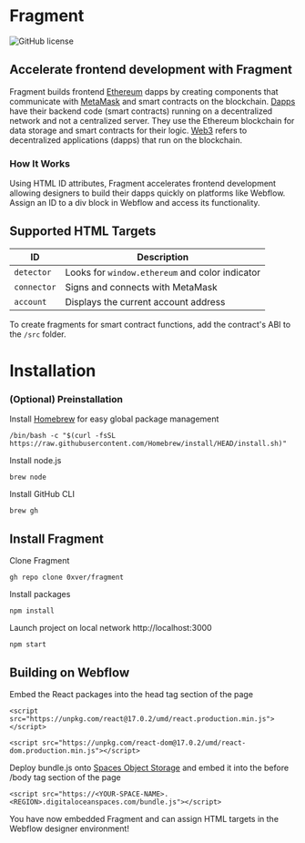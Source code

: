 # Fragment

![GitHub license](https://img.shields.io/badge/license-MIT-blue.svg)

## Accelerate frontend development with Fragment
Fragment builds frontend <a href="https://ethereum.org">Ethereum</a> dapps by creating components that communicate with <a href="https://metamask.io">MetaMask</a> and smart contracts on the blockchain. <a href="https://ethereum.org/en/dapps">Dapps</a> have their backend code (smart contracts) running on a decentralized network and not a centralized server. They use the Ethereum blockchain for data storage and smart contracts for their logic. <a href="https://ethereum.org/en/developers/docs/web2-vs-web3">Web3</a> refers to decentralized applications (dapps) that run on the blockchain.

### How It Works
Using HTML ID attributes, Fragment accelerates frontend development allowing designers to build their dapps quickly on platforms like Webflow. Assign an ID to a div block in Webflow and access its functionality.

## Supported HTML Targets
| ID | Description |
| --- | --- |
| `detector` | Looks for `window.ethereum` and color indicator |
| `connector` | Signs and connects with MetaMask |
| `account` | Displays the current account address |

To create fragments for smart contract functions, add the contract's ABI to the `/src` folder.

# Installation

### (Optional) Preinstallation
Install <a href="https://brew.sh">Homebrew</a> for easy global package management
```
/bin/bash -c "$(curl -fsSL https://raw.githubusercontent.com/Homebrew/install/HEAD/install.sh)"
```
Install node.js
```
brew node
```
Install GitHub CLI
```
brew gh
```

## Install Fragment
Clone Fragment
```
gh repo clone 0xver/fragment
```
Install packages
```
npm install
```
Launch project on local network http://localhost:3000
```
npm start
```

## Building on Webflow
Embed the React packages into the head tag section of the page
```
<script src="https://unpkg.com/react@17.0.2/umd/react.production.min.js"></script>
```
```
<script src="https://unpkg.com/react-dom@17.0.2/umd/react-dom.production.min.js"></script>
```
Deploy bundle.js onto <a href="https://www.digitalocean.com/products/spaces">Spaces Object Storage</a> and embed it into the before /body tag section of the page
```
<script src="https://<YOUR-SPACE-NAME>.<REGION>.digitaloceanspaces.com/bundle.js"></script>
```
You have now embedded Fragment and can assign HTML targets in the Webflow designer environment!
